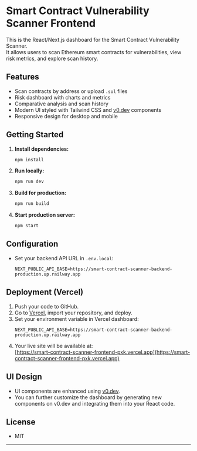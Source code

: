 # Smart Contract Vulnerability Scanner Frontend

This is the React/Next.js dashboard for the Smart Contract Vulnerability Scanner.  
It allows users to scan Ethereum smart contracts for vulnerabilities, view risk metrics, and explore scan history.

## Features

- Scan contracts by address or upload `.sol` files
- Risk dashboard with charts and metrics
- Comparative analysis and scan history
- Modern UI styled with Tailwind CSS and [v0.dev](https://v0.dev) components
- Responsive design for desktop and mobile

## Getting Started

1. **Install dependencies:**
   ```sh
   npm install
   ```

2. **Run locally:**
   ```sh
   npm run dev
   ```

3. **Build for production:**
   ```sh
   npm run build
   ```

4. **Start production server:**
   ```sh
   npm start
   ```

## Configuration

- Set your backend API URL in `.env.local`:
  ```
  NEXT_PUBLIC_API_BASE=https://smart-contract-scanner-backend-production.up.railway.app
  ```

## Deployment (Vercel)

1. Push your code to GitHub.
2. Go to [Vercel](https://vercel.com/), import your repository, and deploy.
3. Set your environment variable in Vercel dashboard:
   ```
   NEXT_PUBLIC_API_BASE=https://smart-contract-scanner-backend-production.up.railway.app
   ```
4. Your live site will be available at:  
   [https://smart-contract-scanner-frontend-pxk.vercel.app](https://smart-contract-scanner-frontend-pxk.vercel.app)

## UI Design

- UI components are enhanced using [v0.dev](https://v0.dev).
- You can further customize the dashboard by generating new components on v0.dev and integrating them into your React code.

## License
- MIT


---
